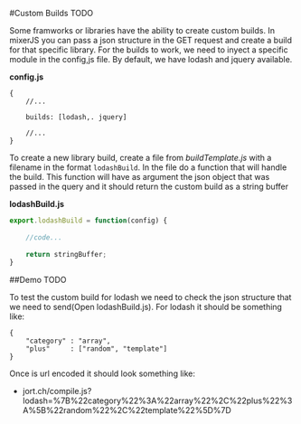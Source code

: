 #Custom Builds TODO

Some framworks or libraries have the ability to create custom builds. In mixerJS you can pass a json structure in the 
GET request and create a build for that specific library. For the builds to work, we need to inyect a specific module
in the config,js file. By default, we have lodash and jquery available. 

**config.js**
```
{
    //...
    
    builds: [lodash,. jquery]
    
    //...
}
```

To create a new library build, create a file from *buildTemplate.js* with a filename in the format `lodashBuild`. In the file do a function 
that will handle the build. 
This function will have as argument the json object that was passed in the query and it should return the custom build
as a string buffer

**lodashBuild.js**
```javascript
export.lodashBuild = function(config) {
    
    //code...
    
    return stringBuffer;
}
```

##Demo TODO

To test the custom build for lodash we need to check the json structure that we need to send(Open lodashBuild.js). 
For lodash it should be something like:

```
{
    "category" : "array",
    "plus"     : ["random", "template"]
}
```

Once is url encoded it should look something like:

+ jort.ch/compile.js?lodash=%7B%22category%22%3A%22array%22%2C%22plus%22%3A%5B%22random%22%2C%22template%22%5D%7D